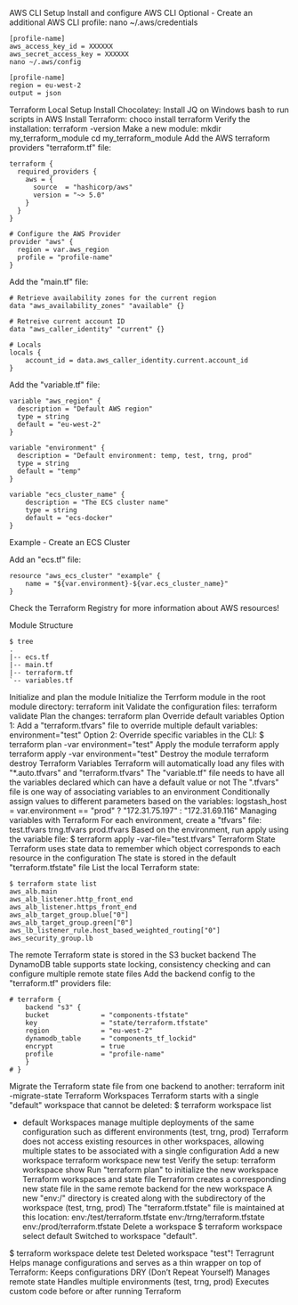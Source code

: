 AWS CLI Setup
Install and configure AWS CLI
Optional - Create an additional AWS CLI profile:
nano ~/.aws/credentials

```
[profile-name]
aws_access_key_id = XXXXXX
aws_secret_access_key = XXXXXX
nano ~/.aws/config
```
```
[profile-name]
region = eu-west-2
output = json
```
Terraform Local Setup
Install Chocolatey:
Install JQ on Windows bash to run scripts in AWS
Install Terraform:
choco install terraform
Verify the installation:
terraform -version
Make a new module:
mkdir my_terraform_module
cd my_terraform_module
Add the AWS terraform providers "terraform.tf" file:
```
terraform {
  required_providers {
    aws = {
      source  = "hashicorp/aws"
      version = "~> 5.0"
    }
  }
}
 
# Configure the AWS Provider
provider "aws" {
  region = var.aws_region
  profile = "profile-name"
}
```
Add the "main.tf" file:
```
# Retrieve availability zones for the current region
data "aws_availability_zones" "available" {}
 
# Retreive current account ID
data "aws_caller_identity" "current" {}
 
# Locals
locals {
    account_id = data.aws_caller_identity.current.account_id
}
```
Add the "variable.tf" file:
```
variable "aws_region" {
  description = "Default AWS region"
  type = string
  default = "eu-west-2"
}
 
variable "environment" {
  description = "Default environment: temp, test, trng, prod"
  type = string
  default = "temp"
}
 
variable "ecs_cluster_name" {
    description = "The ECS cluster name"
    type = string
    default = "ecs-docker"
}
```
Example - Create an ECS Cluster

Add an "ecs.tf" file:
```
resource "aws_ecs_cluster" "example" {
    name = "${var.environment}-${var.ecs_cluster_name}"
}
```
Check the Terraform Registry for more information about AWS resources!

Module Structure
```
$ tree
.
|-- ecs.tf
|-- main.tf
|-- terraform.tf
`-- variables.tf
```
Initialize and plan the module
Initialize the Terrform module in the root module directory:
terraform init
Validate the configuration files:
terraform validate
Plan the changes:
terraform plan
Override default variables
Option 1: Add a "terraform.tfvars" file to override multiple default variables:
environment="test"
Option 2: Override specific variables in the CLI:
$ terraform plan -var environment="test"
Apply the module
terraform apply
terraform apply -var environment="test"
Destroy the module
terraform destroy
Terraform Variables
Terraform will automatically load any files with "*.auto.tfvars" and "terraform.tfvars"
The "variable.tf" file needs to have all the variables declared which can have a default value or not
The ".tfvars" file is one way of associating variables to an environment
Conditionally assign values to different parameters based on the variables:
logstash_host = var.environment == "prod" ? "172.31.75.197" : "172.31.69.116"
Managing variables with Terraform
For each environment, create a "tfvars" file:
test.tfvars
trng.tfvars
prod.tfvars
Based on the environment, run apply using the variable file:
$ terraform apply -var-file="test.tfvars"
Terraform State
Terraform uses state data to remember which object corresponds to each resource in the configuration
The state is stored in the default "terraform.tfstate" file
List the local Terraform state:
```
$ terraform state list
aws_alb.main
aws_alb_listener.http_front_end
aws_alb_listener.https_front_end
aws_alb_target_group.blue["0"]
aws_alb_target_group.green["0"]
aws_lb_listener_rule.host_based_weighted_routing["0"]
aws_security_group.lb
```
The remote Terraform state is stored in the S3 bucket backend
The DynamoDB table supports state locking, consistency checking and can configure multiple remote state files
Add the backend config to the "terraform.tf" providers file:
```
# terraform {
    backend "s3" {
    bucket             = "components-tfstate"
    key                = "state/terraform.tfstate"
    region             = "eu-west-2"
    dynamodb_table     = "components_tf_lockid"
    encrypt            = true
    profile            = "profile-name"
    }
# }
```
Migrate the Terraform state file from one backend to another:
terraform init -migrate-state
Terraform Workspaces
Terraform starts with a single "default" workspace that cannot be deleted:
$ terraform workspace list
* default
Workspaces manage multiple deployments of the same configuration such as different environments (test, trng, prod)
Terraform does not access existing resources in other workspaces, allowing multiple states to be associated with a single configuration
Add a new workspace
terraform workspace new test
Verify the setup:
terraform workspace show
Run "terraform plan" to initialize the new workspace
Terraform workspaces and state file
Terraform creates a corresponding new state file in the same remote backend for the new workspace
A new "env:/" directory is created along with the subdirectory of the workspace (test, trng, prod)
The "terraform.tfstate" file is maintained at this location:
env:/test/terraform.tfstate
env:/trng/terraform.tfstate
env:/prod/terraform.tfstate
Delete a workspace
$ terraform workspace select default
Switched to workspace "default".
 
$ terraform workspace delete test
Deleted workspace "test"!
Terragrunt
Helps manage configurations and serves as a thin wrapper on top of Terraform:
Keeps configurations DRY (Don’t Repeat Yourself)
Manages remote state
Handles multiple environments (test, trng, prod)
Executes custom code before or after running Terraform
